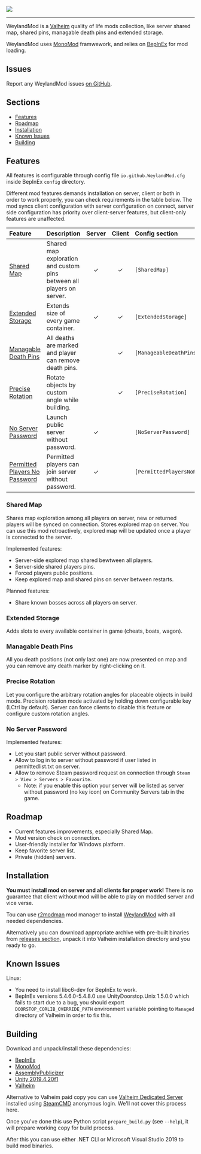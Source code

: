 ![](https://i.imgur.com/NlUKpYA.png)

---

WeylandMod is a [Valheim](https://www.valheimgame.com/) quality of life mods collection, like server shared map, shared pins, managable death pins and extended storage.

WeylandMod uses [MonoMod](https://github.com/MonoMod/MonoMod) framwework, and relies on [BepInEx](https://github.com/BepInEx/BepInEx) for mod loading.

## Issues

Report any WeylandMod issues [on GitHub](https://github.com/WeylandMod/WeylandMod/issues).

## Sections

* [Features](#features)
* [Roadmap](#roadmap)
* [Installation](#installation)
* [Known Issues](#known-issues)
* [Building](#building)

## Features

All features is configurable through config file `io.github.WeylandMod.cfg` inside BepInEx `config` directory.

Different mod features demands installation on server, client or both in order to work properly, you can check requirements in the table below. The mod syncs client configuration with server configuration on connect, server side configuration has priority over client-server features, but client-only features are unaffected.

Feature | Description | Server | Client | Config section
:------ | :------ | :----: | :----: | :-------------
[Shared Map](#shared-map) | Shared map exploration and custom pins between all players on server. | ✓ | ✓ | `[SharedMap]`
[Extended Storage](#extended-storage) | Extends size of every game container. | ✓ | ✓ | `[ExtendedStorage]`
[Managable Death Pins](#managable-death-pins) | All deaths are marked and player can remove death pins. | | ✓ | `[ManageableDeathPins]`
[Precise Rotation](#precise-rotation) | Rotate objects by custom angle while building. | | ✓ | `[PreciseRotation]`
[No Server Password](#no-server-password) | Launch public server without password. | ✓ | | `[NoServerPassword]`
[Permitted Players No Password](#no-server-password) | Permitted players can join server without password. | ✓ | | `[PermittedPlayersNoPassword]`

### Shared Map

Shares map exploration among all players on server, new or returned players will be synced on connection. Stores explored map on server. You can use this mod retroactively, explored map will be updated once a player is connected to the server.

Implemented features:

* Server-side explored map shared bewtween all players.
* Server-side shared players pins.
* Forced players public positions.
* Keep explored map and shared pins on server between restarts.

Planned features:

* Share known bosses across all players on server.

### Extended Storage

Adds slots to every available container in game (cheats, boats, wagon).

### Managable Death Pins

All you death positions (not only last one) are now presented on map and you can remove any death marker by right-clicking on it.

### Precise Rotation

Let you configure the arbitrary rotation angles for placeable objects in build mode. Precision rotation mode activated by holding down configurable key (LCtrl by default). Server can force clients to disable this feature or configure custom rotation angles.

### No Server Password

Implemented features:

* Let you start public server without password.
* Allow to log in to server without password if user listed in permittedlist.txt on server.
* Allow to remove Steam password request on connection through `Steam > View > Servers > Favourite`.
  * Note: if you enable this option your server will be listed as server without password (no key icon) on Community Servers tab in the game.

## Roadmap

* Current features improvements, especially Shared Map.
* Mod version check on connection.
* User-friendly installer for Windows platform.
* Keep favorite server list.
* Private (hidden) servers.

## Installation

**You must install mod on server and all clients for proper work!** There is no guarantee that client without mod will be able to play on modded server and vice verse.

Tou can use [r2modman](https://valheim.thunderstore.io/package/ebkr/r2modman/) mod manager to install [WeylandMod](https://valheim.thunderstore.io/package/WeylandMod/WeylandMod/) with all needed dependencies.

Alternatively you can download appropriate archive with pre-built binaries from [releases section](https://github.com/WeylandMod/WeylandMod/releases), unpack it into Valheim installation directory and you ready to go.

## Known Issues

Linux:

* You need to install libc6-dev for BepInEx to work.
* BepInEx versions 5.4.6.0-5.4.8.0 use UnityDoorstop.Unix 1.5.0.0 which fails to start due to a bug, you should export `DOORSTOP_CORLIB_OVERRIDE_PATH` environment variable pointing to `Managed` directory of Valheim in order to fix this.

## Building

Download and unpack/install these dependencies:

* [BepInEx](https://github.com/BepInEx/BepInEx)
* [MonoMod](https://github.com/MonoMod/MonoMod)
* [AssemblyPublicizer](https://github.com/WeylandMod/AssemblyPublicizer)
* [Unity 2019.4.20f1](https://unity3d.com/unity/qa/lts-releases)
* [Valheim](https://www.valheimgame.com/)

Alternative to Valheim paid copy you can use [Valheim Dedicated Server](https://steamdb.info/app/896660/) installed using [SteamCMD](https://developer.valvesoftware.com/wiki/SteamCMD) anonymous login. We'll not cover this process here.

Once you've done this use Python script `prepare_build.py` (see `--help`), it will prepare working copy for build process.

After this you can use either .NET CLI or Microsoft Visual Studio 2019 to build mod binaries.

